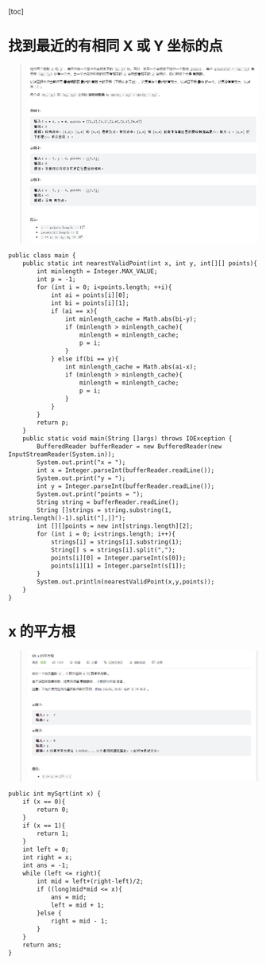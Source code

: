 [toc]
# 找到最近的有相同 X 或 Y 坐标的点
>![1](pic/01.PNG)
  
    public class main {
        public static int nearestValidPoint(int x, int y, int[][] points){
            int minlength = Integer.MAX_VALUE;
            int p = -1;
            for (int i = 0; i<points.length; ++i){
                int ai = points[i][0];
                int bi = points[i][1];
                if (ai == x){
                    int minlength_cache = Math.abs(bi-y);
                    if (minlength > minlength_cache){
                        minlength = minlength_cache;
                        p = i;
                    }
                } else if(bi == y){
                    int minlength_cache = Math.abs(ai-x);
                    if (minlength > minlength_cache){
                        minlength = minlength_cache;
                        p = i;
                    }
                }
            }
            return p;
        }
        public static void main(String []args) throws IOException {
            BufferedReader bufferReader = new BufferedReader(new InputStreamReader(System.in));
            System.out.print("x = ");
            int x = Integer.parseInt(bufferReader.readLine());
            System.out.print("y = ");
            int y = Integer.parseInt(bufferReader.readLine());
            System.out.print("points = ");
            String string = bufferReader.readLine();
            String []strings = string.substring(1, string.length()-1).split("],|]");
            int [][]points = new int[strings.length][2];
            for (int i = 0; i<strings.length; i++){
                strings[i] = strings[i].substring(1);
                String[] s = strings[i].split(",");
                points[i][0] = Integer.parseInt(s[0]);
                points[i][1] = Integer.parseInt(s[1]);
            }
            System.out.println(nearestValidPoint(x,y,points));
        }
    }

# x 的平方根
>![1](pic/02.PNG)

    public int mySqrt(int x) {
        if (x == 0){
            return 0;
        }
        if (x == 1){
            return 1;
        }
        int left = 0;
        int right = x;
        int ans = -1;
        while (left <= right){
            int mid = left+(right-left)/2;
            if ((long)mid*mid <= x){
                ans = mid;
                left = mid + 1;
            }else {
                right = mid - 1;
            }
        }
        return ans;
    }
